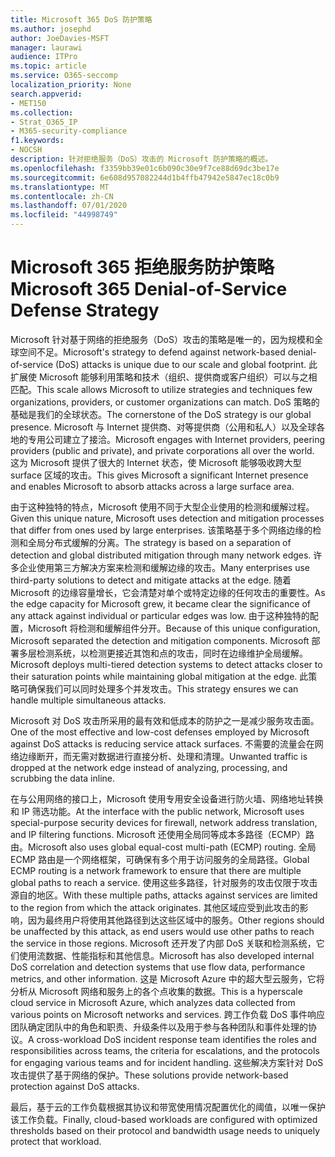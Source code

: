 ```yaml
---
title: Microsoft 365 DoS 防护策略
ms.author: josephd
author: JoeDavies-MSFT
manager: laurawi
audience: ITPro
ms.topic: article
ms.service: O365-seccomp
localization_priority: None
search.appverid:
- MET150
ms.collection:
- Strat_O365_IP
- M365-security-compliance
f1.keywords:
- NOCSH
description: 针对拒绝服务（DoS）攻击的 Microsoft 防护策略的概述。
ms.openlocfilehash: f3359bb39e01c6b090c30e9f7ce88d69dc3be17e
ms.sourcegitcommit: 6e608d957082244d1b4ffb47942e5847ec18c0b9
ms.translationtype: MT
ms.contentlocale: zh-CN
ms.lasthandoff: 07/01/2020
ms.locfileid: "44998749"
---
```

# <a name="microsoft-365-denial-of-service-defense-strategy"></a><span data-ttu-id="14e30-103">Microsoft 365 拒绝服务防护策略</span><span class="sxs-lookup"><span data-stu-id="14e30-103">Microsoft 365 Denial-of-Service Defense Strategy</span></span>

<span data-ttu-id="14e30-104">Microsoft 针对基于网络的拒绝服务（DoS）攻击的策略是唯一的，因为规模和全球空间不足。</span><span class="sxs-lookup"><span data-stu-id="14e30-104">Microsoft's strategy to defend against network-based denial-of-service (DoS) attacks is unique due to our scale and global footprint.</span></span> <span data-ttu-id="14e30-105">此扩展使 Microsoft 能够利用策略和技术（组织、提供商或客户组织）可以与之相匹配。</span><span class="sxs-lookup"><span data-stu-id="14e30-105">This scale allows Microsoft to utilize strategies and techniques few organizations, providers, or customer organizations can match.</span></span> <span data-ttu-id="14e30-106">DoS 策略的基础是我们的全球状态。</span><span class="sxs-lookup"><span data-stu-id="14e30-106">The cornerstone of the DoS strategy is our global presence.</span></span> <span data-ttu-id="14e30-107">Microsoft 与 Internet 提供商、对等提供商（公用和私人）以及全球各地的专用公司建立了接洽。</span><span class="sxs-lookup"><span data-stu-id="14e30-107">Microsoft engages with Internet providers, peering providers (public and private), and private corporations all over the world.</span></span> <span data-ttu-id="14e30-108">这为 Microsoft 提供了很大的 Internet 状态，使 Microsoft 能够吸收跨大型 surface 区域的攻击。</span><span class="sxs-lookup"><span data-stu-id="14e30-108">This gives Microsoft a significant Internet presence and enables Microsoft to absorb attacks across a large surface area.</span></span>

<span data-ttu-id="14e30-109">由于这种独特的特点，Microsoft 使用不同于大型企业使用的检测和缓解过程。</span><span class="sxs-lookup"><span data-stu-id="14e30-109">Given this unique nature, Microsoft uses detection and mitigation processes that differ from ones used by large enterprises.</span></span> <span data-ttu-id="14e30-110">该策略基于多个网络边缘的检测和全局分布式缓解的分离。</span><span class="sxs-lookup"><span data-stu-id="14e30-110">The strategy is based on a separation of detection and global distributed mitigation through many network edges.</span></span> <span data-ttu-id="14e30-111">许多企业使用第三方解决方案来检测和缓解边缘的攻击。</span><span class="sxs-lookup"><span data-stu-id="14e30-111">Many enterprises use third-party solutions to detect and mitigate attacks at the edge.</span></span> <span data-ttu-id="14e30-112">随着 Microsoft 的边缘容量增长，它会清楚对单个或特定边缘的任何攻击的重要性。</span><span class="sxs-lookup"><span data-stu-id="14e30-112">As the edge capacity for Microsoft grew, it became clear the significance of any attack against individual or particular edges was low.</span></span> <span data-ttu-id="14e30-113">由于这种独特的配置，Microsoft 将检测和缓解组件分开。</span><span class="sxs-lookup"><span data-stu-id="14e30-113">Because of this unique configuration, Microsoft separated the detection and mitigation components.</span></span> <span data-ttu-id="14e30-114">Microsoft 部署多层检测系统，以检测更接近其饱和点的攻击，同时在边缘维护全局缓解。</span><span class="sxs-lookup"><span data-stu-id="14e30-114">Microsoft deploys multi-tiered detection systems to detect attacks closer to their saturation points while maintaining global mitigation at the edge.</span></span> <span data-ttu-id="14e30-115">此策略可确保我们可以同时处理多个并发攻击。</span><span class="sxs-lookup"><span data-stu-id="14e30-115">This strategy ensures we can handle multiple simultaneous attacks.</span></span>

<span data-ttu-id="14e30-116">Microsoft 对 DoS 攻击所采用的最有效和低成本的防护之一是减少服务攻击面。</span><span class="sxs-lookup"><span data-stu-id="14e30-116">One of the most effective and low-cost defenses employed by Microsoft against DoS attacks is reducing service attack surfaces.</span></span> <span data-ttu-id="14e30-117">不需要的流量会在网络边缘断开，而无需对数据进行直接分析、处理和清理。</span><span class="sxs-lookup"><span data-stu-id="14e30-117">Unwanted traffic is dropped at the network edge instead of analyzing, processing, and scrubbing the data inline.</span></span>

<span data-ttu-id="14e30-118">在与公用网络的接口上，Microsoft 使用专用安全设备进行防火墙、网络地址转换和 IP 筛选功能。</span><span class="sxs-lookup"><span data-stu-id="14e30-118">At the interface with the public network, Microsoft uses special-purpose security devices for firewall, network address translation, and IP filtering functions.</span></span> <span data-ttu-id="14e30-119">Microsoft 还使用全局同等成本多路径（ECMP）路由。</span><span class="sxs-lookup"><span data-stu-id="14e30-119">Microsoft also uses global equal-cost multi-path (ECMP) routing.</span></span> <span data-ttu-id="14e30-120">全局 ECMP 路由是一个网络框架，可确保有多个用于访问服务的全局路径。</span><span class="sxs-lookup"><span data-stu-id="14e30-120">Global ECMP routing is a network framework to ensure that there are multiple global paths to reach a service.</span></span> <span data-ttu-id="14e30-121">使用这些多路径，针对服务的攻击仅限于攻击源自的地区。</span><span class="sxs-lookup"><span data-stu-id="14e30-121">With these multiple paths, attacks against services are limited to the region from which the attack originates.</span></span> <span data-ttu-id="14e30-122">其他区域应受到此攻击的影响，因为最终用户将使用其他路径到达这些区域中的服务。</span><span class="sxs-lookup"><span data-stu-id="14e30-122">Other regions should be unaffected by this attack, as end users would use other paths to reach the service in those regions.</span></span> <span data-ttu-id="14e30-123">Microsoft 还开发了内部 DoS 关联和检测系统，它们使用流数据、性能指标和其他信息。</span><span class="sxs-lookup"><span data-stu-id="14e30-123">Microsoft has also developed internal DoS correlation and detection systems that use flow data, performance metrics, and other information.</span></span> <span data-ttu-id="14e30-124">这是 Microsoft Azure 中的超大型云服务，它将分析从 Microsoft 网络和服务上的各个点收集的数据。</span><span class="sxs-lookup"><span data-stu-id="14e30-124">This is a hyperscale cloud service in Microsoft Azure, which analyzes data collected from various points on Microsoft networks and services.</span></span> <span data-ttu-id="14e30-125">跨工作负载 DoS 事件响应团队确定团队中的角色和职责、升级条件以及用于参与各种团队和事件处理的协议。</span><span class="sxs-lookup"><span data-stu-id="14e30-125">A cross-workload DoS incident response team identifies the roles and responsibilities across teams, the criteria for escalations, and the protocols for engaging various teams and for incident handling.</span></span> <span data-ttu-id="14e30-126">这些解决方案针对 DoS 攻击提供了基于网络的保护。</span><span class="sxs-lookup"><span data-stu-id="14e30-126">These solutions provide network-based protection against DoS attacks.</span></span>

<span data-ttu-id="14e30-127">最后，基于云的工作负载根据其协议和带宽使用情况配置优化的阈值，以唯一保护该工作负载。</span><span class="sxs-lookup"><span data-stu-id="14e30-127">Finally, cloud-based workloads are configured with optimized thresholds based on their protocol and bandwidth usage needs to uniquely protect that workload.</span></span>
